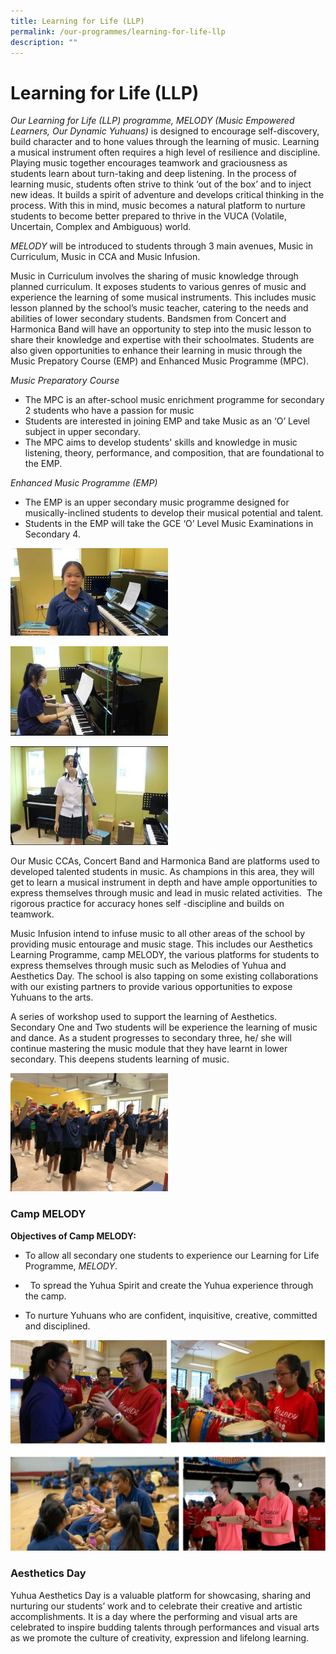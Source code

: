 ```yaml
---
title: Learning for Life (LLP)
permalink: /our-programmes/learning-for-life-llp
description: ""
---
```

# **Learning for Life (LLP)**

_Our Learning for Life (LLP) programme, MELODY (Music Empowered Learners, Our Dynamic Yuhuans)_ is designed to encourage self-discovery, build character and to hone values through the learning of music. Learning a musical instrument often requires a high level of resilience and discipline. Playing music together encourages teamwork and graciousness as students learn about turn-taking and deep listening. In the process of learning music, students often strive to think ‘out of the box’ and to inject new ideas. It builds a spirit of adventure and develops critical thinking in the process. With this in mind, music becomes a natural platform to nurture students to become better prepared to thrive in the VUCA (Volatile, Uncertain, Complex and Ambiguous) world. 

_MELODY_ will be introduced to students through 3 main avenues, Music in Curriculum, Music in CCA and Music Infusion.

Music in Curriculum involves the sharing of music knowledge through planned curriculum. It exposes students to various genres of music and experience the learning of some musical instruments. This includes music lesson planned by the school’s music teacher, catering to the needs and abilities of lower secondary students. Bandsmen from Concert and Harmonica Band will have an opportunity to step into the music lesson to share their knowledge and expertise with their schoolmates. Students are also given opportunities to enhance their learning in music through the Music Prepatory Course (EMP) and Enhanced Music Programme (MPC).

_Music Preparatory Course_ 

*   The MPC is an after-school music enrichment programme for secondary 2 students who have a passion for music 
*   Students are interested in joining EMP and take Music as an ‘O’ Level subject in upper secondary. 
*   The MPC aims to develop students' skills and knowledge in music listening, theory, performance, and composition, that are foundational to the EMP.

_Enhanced Music Programme (EMP)_ 

*   The EMP is an upper secondary music programme designed for musically-inclined students to develop their musical potential and talent.
*   Students in the EMP will take the GCE ‘O’ Level Music Examinations in Secondary 4.

<img src="/images/LLP%201.jpg" 
     style="width:50%">

<img src="/images/LLP%202.jpg" 
     style="width:50%">

<img src="/images/LLP%203.jpg" 
     style="width:50%">

Our Music CCAs, Concert Band and Harmonica Band are platforms used to developed talented students in music. As champions in this area, they will get to learn a musical instrument in depth and have ample opportunities to express themselves through music and lead in music related activities.  The rigorous practice for accuracy hones self -discipline and builds on teamwork.   

Music Infusion intend to infuse music to all other areas of the school by providing music entourage and music stage. This includes our Aesthetics Learning Programme, camp MELODY, the various platforms for students to express themselves through music such as Melodies of Yuhua and Aesthetics Day. The school is also tapping on some existing collaborations with our existing partners to provide various opportunities to expose Yuhuans to the arts. 

A series of workshop used to support the learning of Aesthetics.  Secondary One and Two students will be experience the learning of music and dance. As a student progresses to secondary three, he/ she will continue mastering the music module that they have learnt in lower secondary. This deepens students learning of music. 

<img src="/images/LLP%204.png" 
     style="width:50%">
		 
		 
### Camp MELODY

**Objectives of Camp MELODY:** 

*   To allow all secondary one students to experience our Learning for Life Programme, _MELODY_.
*     To spread the Yuhua Spirit and create the Yuhua experience through the camp. 
    
*   To nurture Yuhuans who are confident, inquisitive, creative, committed and disciplined.

![](/images/LLP%205.png)

### Aesthetics Day

Yuhua Aesthetics Day is a valuable platform for showcasing, sharing and nurturing our students’ work and to celebrate their creative and artistic accomplishments. It is a day where the performing and visual arts are celebrated to inspire budding talents through performances and visual arts as we promote the culture of creativity, expression and lifelong learning.
